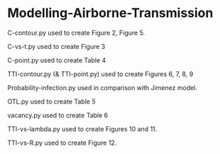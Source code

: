 # Modelling-Airborne-Transmission

C-contour.py
used to create Figure 2, Figure 5.

C-vs-t.py
used to create Figure 3

C-point.py
used to create Table 4

TTI-contour.py (& TTI-point.py)
used to create Figures 6, 7, 8, 9

Probability-infection.py
used in comparison with Jimenez model.

OTL.py
used to create Table 5

vacancy.py
used to create Table 6

TTI-vs-lambda.py
used to create Figures 10 and 11.

TTI-vs-R.py
used to create Figure 12.
